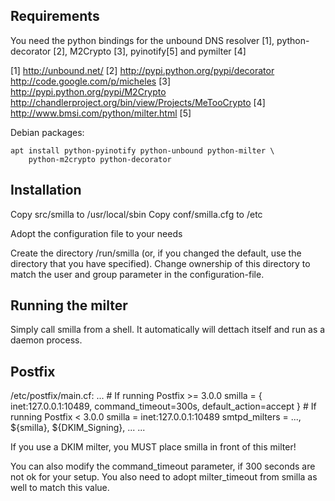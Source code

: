 Requirements
------------

You need the python bindings for the unbound DNS resolver [1], python-decorator
[2], M2Crypto [3], pyinotify[5] and pymilter [4]

[1] http://unbound.net/
[2] http://pypi.python.org/pypi/decorator http://code.google.com/p/micheles
[3] http://pypi.python.org/pypi/M2Crypto
    http://chandlerproject.org/bin/view/Projects/MeTooCrypto
[4] http://www.bmsi.com/python/milter.html
[5]

Debian packages:
```
apt install python-pyinotify python-unbound python-milter \
    python-m2crypto python-decorator
```

Installation
------------

Copy src/smilla to /usr/local/sbin
Copy conf/smilla.cfg to /etc

Adopt the configuration file to your needs

Create the directory /run/smilla (or, if you changed the default, use the
directory that you have specified). Change ownership of this directory to match
the user and group parameter in the configuration-file.

Running the milter
------------------

Simply call smilla from a shell. It automatically will dettach itself and run
as a daemon process.

Postfix
-------

/etc/postfix/main.cf:
	...
	# If running Postfix >= 3.0.0
	smilla = { inet:127.0.0.1:10489,
	           command_timeout=300s,
		   default_action=accept }
	# If running Postfix < 3.0.0
	smilla = inet:127.0.0.1:10489
	smtpd_milters = ..., ${smilla}, ${DKIM_Signing}, ...
	...

If you use a DKIM milter, you MUST place smilla in front of this milter!

You can also modify the command_timeout parameter, if 300 seconds are not ok
for your setup. You also need to adopt milter_timeout from smilla as well to
match this value.

